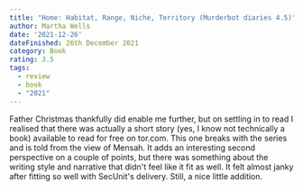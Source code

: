 ```yaml
---
title: "Home: Habitat, Range, Niche, Territory (Murderbot diaries 4.5)"
author: Martha Wells
date: '2021-12-26'
dateFinished: 26th December 2021
category: Book
rating: 3.5
tags:
  - review
  - book
  - "2021"
---
```


Father Christmas thankfully did enable me further, but on settling in to read I realised that there was actually a short story (yes, I know not technically a book) available to read for free on tor.com. This one breaks with the series and is told from the view of Mensah. It adds an interesting second perspective on a couple of points, but there was something about the writing style and narrative that didn't feel like it fit as well. It felt almost janky after fitting so well with SecUnit's delivery. Still, a nice little addition.